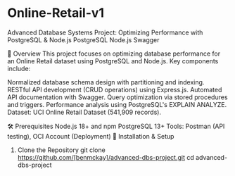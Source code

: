 # Online-Retail-v1
Advanced Database Systems Project: Optimizing Performance with PostgreSQL & Node.js
PostgreSQL Node.js Swagger

📌 Overview
This project focuses on optimizing database performance for an Online Retail dataset using PostgreSQL and Node.js. Key components include:

Normalized database schema design with partitioning and indexing.
RESTful API development (CRUD operations) using Express.js.
Automated API documentation with Swagger.
Query optimization via stored procedures and triggers.
Performance analysis using PostgreSQL's EXPLAIN ANALYZE.
Dataset: UCI Online Retail Dataset (541,909 records).

🛠️ Prerequisites
Node.js 18+ and npm
PostgreSQL 13+
Tools: Postman (API testing), OCI Account (Deployment)
🚀 Installation & Setup
1. Clone the Repository
git clone https://github.com/[benmckay]/advanced-dbs-project.git
cd advanced-dbs-project
